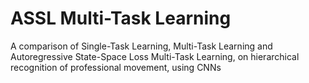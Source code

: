 # ASSL Multi-Task Learning
A comparison of Single-Task Learning, Multi-Task Learning and Autoregressive State-Space Loss Multi-Task Learning, on hierarchical recognition of professional movement, using CNNs
